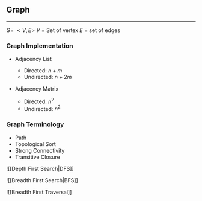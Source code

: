 ## Graph
---
$G =\ <V,E>$
$V$ = Set of vertex
$E$ = set of edges

### Graph Implementation

- Adjacency List
	- Directed: $n + m$
	- Undirected: $n+2m$

- Adjacency Matrix
	- Directed: $n^2$
	- Undirected: $n^2$

### Graph Terminology
- Path
- Topological Sort
- Strong Connectivity
- Transitive Closure


![[Depth First Search|DFS]]


![[Breadth First Search|BFS]]

![[Breadth First Traversal]]


